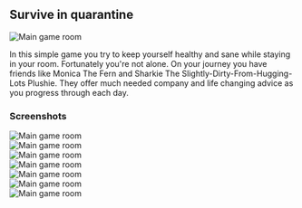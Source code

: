 ## Survive in quarantine

![Main game room](/memorybox/assets/images/s1.png)

In this simple game you try to keep yourself healthy and sane while staying in your room. Fortunately you're not alone. On your journey you have friends like Monica The Fern and Sharkie The Slightly-Dirty-From-Hugging-Lots Plushie. They offer much needed company and life changing advice as you progress through each day.

### Screenshots

![Main game room](/memorybox/assets/images/s2.png)
<br>
![Main game room](/memorybox/assets/images/s3.png)
<br>
![Main game room](/memorybox/assets/images/s4.png)
<br>
![Main game room](/memorybox/assets/images/s5.png)
<br>
![Main game room](/memorybox/assets/images/s6.png)
<br>
![Main game room](/memorybox/assets/images/s7.png)
<br>
![Main game room](/memorybox/assets/images/s8.png)
<br>

